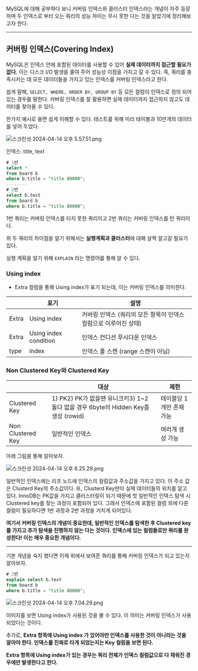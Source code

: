 MySQL에 대해 공부하다 보니 커버링 인덱스와 클러스터 인덱스라는 개념이 자주 등장하며 두 인덱스로 부터 오는 쿼리의 성능 차이는 무시 못한 다는 것을 알았기에 정리해보고자 한다.

---

## 커버링 인덱스(Covering Index)

MySQL은 인덱스 안에 포함된 데이터를 사용할 수 있어 **실제 데이터까지 접근할 필요가 없다.** 이는 디스크 I/O 발생을 줄여 주어 성능상 이점을 가지고 갈 수 있다. 즉, 쿼리를 충족시키는 데 모든 데이터들을 가지고 있는 인덱스를 커버링 인덱스라고 한다.

쉽게 말해, `SELECT, WHERE, ORDER BY, GROUP BY` 등 모든 컬럼이 인덱스로 정의 되어 있는 경우를 말한다. 커버링 인덱스를 잘 활용하면 실제 데이터까지 접근하지 않고도 데이터를 찾아올 수 있다.

한가지 예시로 들면 쉽게 이해할 수 있다. 테스트를 위해 미리 테이블과 10만개의 데이터를 넣어 두었다.

![스크린샷 2024-04-14 오후 5.57.51.png](https://prod-files-secure.s3.us-west-2.amazonaws.com/c4208ea1-f20c-48bd-b05a-8f485cb16b9b/c3131fe5-2713-49dd-8074-9587b3f63032/%E1%84%89%E1%85%B3%E1%84%8F%E1%85%B3%E1%84%85%E1%85%B5%E1%86%AB%E1%84%89%E1%85%A3%E1%86%BA_2024-04-14_%E1%84%8B%E1%85%A9%E1%84%92%E1%85%AE_5.57.51.png)

인덱스: title, text

```sql
# 1번
select *
from board b
where b.title = "title 80000";
--------
# 2번
select b.text
from board b
where b.title = "title 80000";
```

1번 쿼리는 커버링 인덱스를 타지 못한 쿼리이고 2번 쿼리는 커버링 인덱스를 탄 쿼리이다.

위 두 쿼리의 차이점을 알기 위해서는 **실행계획과 클러스터**에 대해 살짝 알고갈 필요가 있다.

실행 계획을 알기 위해 `EXPLAIN` 라는 명령어를 통해 알 수 있다.

### Using index

- Extra 컬럼을 통해 Using index가 표기 되는데, 이는 커버링 인덱스를 의미한다.

|  | 표기 | 설명 |
| --- | --- | --- |
| Extra | Using index | 커버링 인덱스 (쿼리의 모든 항목이 인덱스 컬럼으로 이루어진 상태) |
| Extra | Using index condition | 인덱스 컨디션 푸시다운 인덱스 |
| type | index | 인덱스 풀 스캔 (range 스캔이 아님) |

### **Non Clustered Key와 Clustered Key**

|  | 대상 | 제한 |
| --- | --- | --- |
| Clustered Key | 1) PK2) PK가 없을땐 유니크키3) 1~2 둘다 없을 경우 6byte의 Hidden Key를 생성 (rowid) | 테이블당 1개만 존재 가능 |
| Non Clustered Key | 일반적인 인덱스 | 여러개 생성 가능 |

아래 그림을 통해 알아보자.

![스크린샷 2024-04-14 오후 6.25.29.png](https://prod-files-secure.s3.us-west-2.amazonaws.com/c4208ea1-f20c-48bd-b05a-8f485cb16b9b/7d464d87-0876-4328-b4a3-c05eed0bcc42/%E1%84%89%E1%85%B3%E1%84%8F%E1%85%B3%E1%84%85%E1%85%B5%E1%86%AB%E1%84%89%E1%85%A3%E1%86%BA_2024-04-14_%E1%84%8B%E1%85%A9%E1%84%92%E1%85%AE_6.25.29.png)

일반적인 인덱스에는 리프 노드에 인덱스의 컬럼값과 주소값을 가지고 있다. 이 주소 값은 Clusterd Key의 주소값이다. 또, Clusterd Key만이 실제 데이터들의 위치를 알고 있다. InnoDB는 PK값을 가지고 클러스터링이 되기 때문에 첫 일반적인 인덱스 탐색 시 Clustered key를 찾는 과정이 포함되어 있다. 그래서 인덱스에 포함된 컬럼 외에 다른 컬럼이 필요하다면 1번 과정과 2번 과정을 거치게 되어있다.

**여기서 커버링 인덱스의 개념이 중요한데, 일반적인 인덱스를 탐색한 후 Clustered key를 가지고 추가 탐색을 진행하지 않는 다는 것이다. 인덱스에 있는 컬럼들로만 쿼리를 완성한다! 이는 매우 중요한 개념이다.**

---

기본 개념을 숙지 했다면 이제 위에서 보여준 쿼리를 통해 커버링 인덱스가 되고 있는지 알아보자.

```sql
# 2번
explain select b.text
from board b
where b.title = "title 80000";
```

![스크린샷 2024-04-14 오후 7.04.29.png](https://prod-files-secure.s3.us-west-2.amazonaws.com/c4208ea1-f20c-48bd-b05a-8f485cb16b9b/762e5108-c55f-4f8b-ab85-fa4dd6d13b57/%E1%84%89%E1%85%B3%E1%84%8F%E1%85%B3%E1%84%85%E1%85%B5%E1%86%AB%E1%84%89%E1%85%A3%E1%86%BA_2024-04-14_%E1%84%8B%E1%85%A9%E1%84%92%E1%85%AE_7.04.29.png)

이미지를 보면 Using index가 사용된 것을 볼 수 있다. 이 의미는 커버링 인덱스가 사용 되었다는 것이다.

추가로, **Extra 항목에 Using index 가 있어야만 인덱스를 사용한 것이 아니라는 것을 알아야 한다. 인덱스를 진짜로 타게 되었는지는 Key 컬럼을 보면 된다.**

**Extra 항목에 Using index가 있는 경우는 쿼리 전체가 인덱스 컬럼값으로 다 채워진 경우에만 발생한다고 한다.**